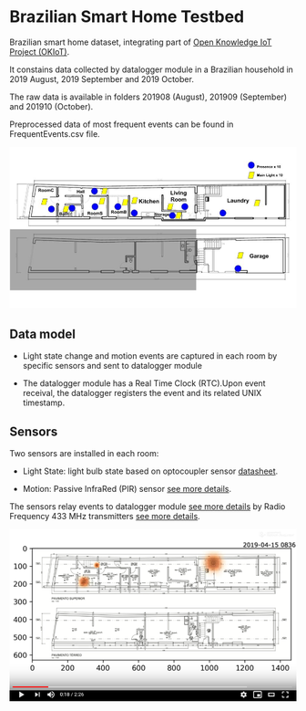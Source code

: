 # Brazilian Smart Home Testbed #
Brazilian smart home dataset, integrating part of [Open Knowledge IoT Project (OKIoT)](https://github.com/vthayashi/OKIoT).

It constains data collected by datalogger module in a Brazilian household in 2019 August, 2019 September and 2019 October.

The raw data is available in folders 201908 (August), 201909 (September) and 201910 (October).

Preprocessed data of most frequent events can be found in FrequentEvents.csv file.

![Domus](OKIoTtestbed.jpg)

## Data model ##

* Light state change and motion events are captured in each room by specific sensors and sent to datalogger module

* The datalogger module has a Real Time Clock (RTC).Upon event receival, the datalogger registers the event and its related UNIX timestamp.

## Sensors ##

Two sensors are installed in each room:

* Light State: light bulb state based on optocoupler sensor [datasheet](https://www.farnell.com/datasheets/73758.pdf).

* Motion: Passive InfraRed (PIR) sensor  [see more details](https://learn.adafruit.com/pir-passive-infrared-proximity-motion-sensor/overview).

The sensors relay events to datalogger module [see more details](https://github.com/vthayashi/OKIoT/tree/master/Datalogger) by Radio Frequency 433 MHz transmitters [see more details](http://www.energiazero.org/arduino_sensori/Complete%20Guide%20for%20RF%20433MHz%20Transmitter.pdf).

[![daily activity heatmap demo](heatmapvideo.png)](https://www.youtube.com/watch?v=g2xVXFFxnaM)

